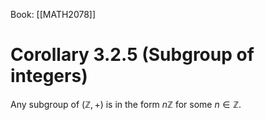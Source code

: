 Book: [[MATH2078]]
# Corollary 3.2.5 (Subgroup of integers)
Any subgroup of $(\mathbb{Z},+)$ is in the form $n \mathbb{Z}$ for some $n\in \mathbb{Z}$.